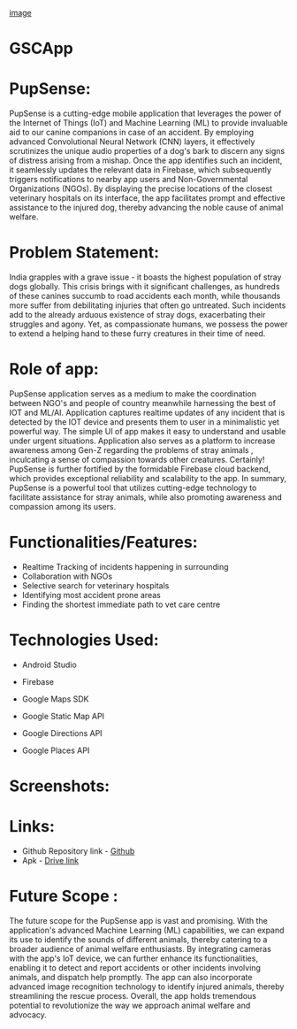 [image](https://github.com/GSC-23/PupSense/blob/main/app/src/main/res/drawable/Component%201.png?raw=true)
# GSCApp

# PupSense:

PupSense is a cutting-edge mobile application that leverages the power of the Internet of Things (IoT) and Machine Learning (ML) to provide invaluable aid to our canine companions in case of an accident. By employing advanced Convolutional Neural Network (CNN) layers, it effectively scrutinizes the unique audio properties of a dog's bark to discern any signs of distress arising from a mishap. Once the app identifies such an incident, it seamlessly updates the relevant data in Firebase, which subsequently triggers notifications to nearby app users and Non-Governmental Organizations (NGOs). By displaying the precise locations of the closest veterinary hospitals on its interface, the app facilitates prompt and effective assistance to the injured dog, thereby advancing the noble cause of animal welfare.

# Problem Statement:

India grapples with a grave issue - it boasts the highest population of stray dogs globally. This crisis brings with it significant challenges, as hundreds of these canines succumb to road accidents each month, while thousands more suffer from debilitating injuries that often go untreated. Such incidents add to the already arduous existence of stray dogs, exacerbating their struggles and agony. Yet, as compassionate humans, we possess the power to extend a helping hand to these furry creatures in their time of need.

# Role of app:
PupSense application serves as a medium to make the coordination between NGO's and people of country meanwhile harnessing the best of IOT and ML/AI. Application captures realtime updates of any incident that is detected by the IOT device and presents them to user in a minimalistic yet powerful way. The simple UI of app makes it easy to understand and usable under urgent situations. Application also serves as a platform to increase awareness among Gen-Z regarding the problems of stray animals , inculcating a sense of compassion towards other creatures. Certainly! PupSense is further fortified by the formidable Firebase cloud backend, which provides exceptional reliability and scalability to the app. In summary, PupSense is a powerful tool that utilizes cutting-edge technology to facilitate assistance for stray animals, while also promoting awareness and compassion among its users.

# Functionalities/Features:
* Realtime Tracking of incidents happening in surrounding
* Collaboration with NGOs
* Selective search for veterinary hospitals
* Identifying most accident prone areas
* Finding the shortest immediate path to vet care centre

# Technologies Used:
* Android Studio
* Firebase
* Google Maps SDK
* Google Static Map API
* Google Directions API

* Google Places API

# Screenshots:

# Links:
* Github Repository link - [Github](https://github.com/GSC-23/PupSense)   
* Apk - [Drive link](https://drive.google.com/file/d/1m6zPFwfwwQ-Sin2gBBWoUvPgjOMstj0k/view?usp=sharing)

# Future Scope :
The future scope for the PupSense app is vast and promising. With the application's advanced Machine Learning (ML) capabilities, we can expand its use to identify the sounds of different animals, thereby catering to a broader audience of animal welfare enthusiasts. By integrating cameras with the app's IoT device, we can further enhance its functionalities, enabling it to detect and report accidents or other incidents involving animals, and dispatch help promptly. The app can also incorporate advanced image recognition technology to identify injured animals, thereby streamlining the rescue process. Overall, the app holds tremendous potential to revolutionize the way we approach animal welfare and advocacy.



